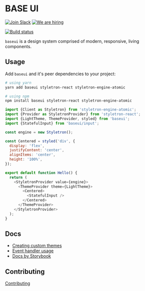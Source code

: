 # BASE UI

[![Join Slack](https://img.shields.io/badge/Join%20us%20on-Slack-e01563.svg)](https://join.slack.com/t/baseui/shared_invite/enQtNDI0NTgwMjU0NDUyLTk3YzM1NWY2MjY3NTVjNjk3NzY1MTE5OTI4Y2Q2ZmVkMTUyNDc1MTcwYjZhYjlhOWQ2M2NjOWJkZmQyNjFlYTA) [![We are hiring](https://img.shields.io/badge/We%20are%20hiring-Join%20us!-blue.svg)](https://www.uber.com/careers/list/40899)

[![Build status](https://badge.buildkite.com/92a7500cd98f619621c4801833d8b358c2fd79efc9b98f1b98.svg?branch=master)](https://buildkite.com/uberopensource/baseui)

`baseui` is a design system comprised of modern, responsive, living components.

## Usage

Add `baseui` and it's peer dependencies to your project:

```bash
# using yarn
yarn add baseui styletron-react styletron-engine-atomic

# using npm
npm install baseui styletron-react styletron-engine-atomic
```

```javascript
import {Client as Styletron} from 'styletron-engine-atomic';
import {Provider as StyletronProvider} from 'styletron-react';
import {LightTheme, ThemeProvider, styled} from 'baseui';
import {StatefulInput} from 'baseui/input';

const engine = new Styletron();

const Centered = styled('div', {
  display: 'flex',
  justifyContent: 'center',
  alignItems: 'center',
  height: '100%',
});

export default function Hello() {
  return (
    <StyletronProvider value={engine}>
      <ThemeProvider theme={LightTheme}>
        <Centered>
          <StatefulInput />
        </Centered>
      </ThemeProvider>
    </StyletronProvider>
  );
}
```

## Docs

* [Creating custom themes](docs/pages/theming/custom-themes.md)
* [Event handler usage](docs/event-handlers.md)
* [Docs by Storybook](https://baseui.netlify.com/)

## Contributing

[Contributing](CONTRIBUTING.md)
